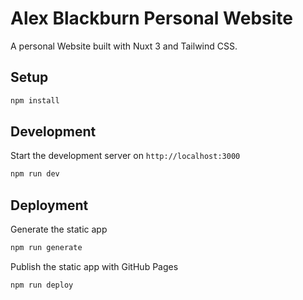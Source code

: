 # Alex Blackburn Personal Website

A personal Website built with Nuxt 3 and Tailwind CSS.

## Setup

```bash
npm install
```

## Development

Start the development server on `http://localhost:3000`

```bash
npm run dev
```

## Deployment

Generate the static app

```bash
npm run generate
```

Publish the static app with GitHub Pages

```bash
npm run deploy
```